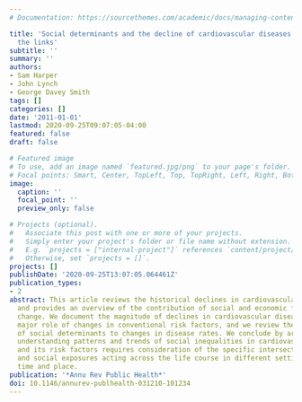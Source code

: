 ```yaml
---
# Documentation: https://sourcethemes.com/academic/docs/managing-content/

title: 'Social determinants and the decline of cardiovascular diseases: understanding
  the links'
subtitle: ''
summary: ''
authors:
- Sam Harper
- John Lynch
- George Davey Smith
tags: []
categories: []
date: '2011-01-01'
lastmod: 2020-09-25T09:07:05-04:00
featured: false
draft: false

# Featured image
# To use, add an image named `featured.jpg/png` to your page's folder.
# Focal points: Smart, Center, TopLeft, Top, TopRight, Left, Right, BottomLeft, Bottom, BottomRight.
image:
  caption: ''
  focal_point: ''
  preview_only: false

# Projects (optional).
#   Associate this post with one or more of your projects.
#   Simply enter your project's folder or file name without extension.
#   E.g. `projects = ["internal-project"]` references `content/project/deep-learning/index.md`.
#   Otherwise, set `projects = []`.
projects: []
publishDate: '2020-09-25T13:07:05.064461Z'
publication_types:
- 2
abstract: This article reviews the historical declines in cardiovascular mortality
  and provides an overview of the contribution of social and economic factors to disease
  change. We document the magnitude of declines in cardiovascular diseases and the
  major role of changes in conventional risk factors, and we review the contributions
  of social determinants to changes in disease rates. We conclude by arguing that
  understanding patterns and trends of social inequalities in cardiovascular disease
  and its risk factors requires consideration of the specific intersections of health
  and social exposures acting across the life course in different settings, in both
  time and place.
publication: '*Annu Rev Public Health*'
doi: 10.1146/annurev-publhealth-031210-101234
---
```

